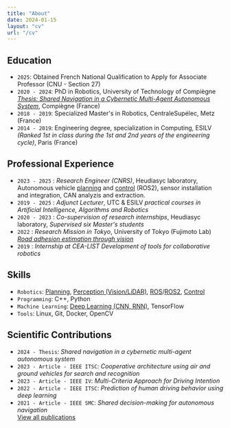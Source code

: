 ```yaml
---
title: "About"
date: 2024-01-15
layout: "cv"
url: "/cv"
---
```


## <i class="bi bi-mortarboard me-3"></i> Education  
- `2025`: Obtained French National Qualification to Apply for Associate Professor (CNU - Section 27)
- `2020 - 2024`: PhD in Robotics, University of Technology of Compiègne *[Thesis: Shared Navigation in a Cybernetic Multi-Agent Autonomous System](/articles/article_thesis/)*, Compiègne (France)
- `2018 - 2019`: Specialized Master's in Robotics, CentraleSupélec, Metz (France) 
- `2014 - 2019`: Engineering degree, specialization in Computing, ESILV *(Ranked 1st in class during the 1st and 2nd years of the engineering cycle)*, Paris (France)  

## <i class="bi bi-briefcase me-3"></i> Professional Experience  
- `2023 - 2025` : *Research Engineer (CNRS)*, Heudiasyc laboratory, Autonomous vehicle [planning](/projects/project_autosys_local-planning/) and [control](/projects/project_autosys_control/) (ROS2), sensor installation and integration, CAN analyzis and extraction.
- `2019 - 2025` : *Adjunct Lecturer*, UTC & ESILV *practical courses in Artificial Intelligence, Algorithms and Robotics*  
- `2020 - 2023` : *Co-supervision of research internships*, Heudiasyc laboratory, *Supervised six Master's students*  
- `2022` : *Research Mission in Tokyo*, University of Tokyo (Fujimoto Lab)  *[Road adhesion estimation through vision](/projects/project_friction-detection/)*  
- `2019` : *Internship at CEA-LIST*  *Development of tools for collaborative robotics*  

## <i class="bi bi-laptop me-3"></i> Skills  
- `Robotics`: [Planning](/tags/planning_navigation/), [Perception (Vision/LiDAR)](/tags/sensing_perception), [ROS](/tags/ros)/[ROS2](/tags/ros2), [Control](/tags/control_optimization/)
- `Programming`: C++, Python  
- `Machine Learning`: [Deep Learning (CNN, RNN)](/tags/ai_ml), TensorFlow  
- `Tools`: Linux, Git, Docker, OpenCV  

## <i class="bi bi-book-half me-3"></i> Scientific Contributions  
- `2024 - Thesis`: *Shared navigation in a cybernetic multi-agent autonomous system*
- `2023 - Article - IEEE ITSC`: *Cooperative architecture using air and ground vehicles for search and recognition*  
- `2023 - Article - IEEE IV`: *Multi-Criteria Approach for Driving Intention*  
- `2022 - Article - IEEE ITSC`: *Prediction of human driving behavior using deep learning*  
- `2021 - Article - IEEE SMC`: *Shared decision-making for autonomous navigation*  
<i class="bi bi-journal-text"></i> [View all publications](/articles/)

